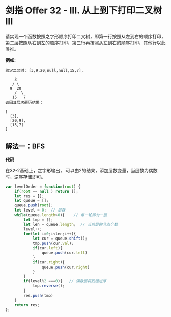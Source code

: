 # 剑指 Offer 32 - III. 从上到下打印二叉树 III

请实现一个函数按照之字形顺序打印二叉树，即第一行按照从左到右的顺序打印，第二层按照从右到左的顺序打印，第三行再按照从左到右的顺序打印，其他行以此类推。

**例如:**

```
给定二叉树: [3,9,20,null,null,15,7],

    3
   / \
  9  20
    /  \
   15   7
返回其层次遍历结果：

[
  [3],
  [20,9],
  [15,7]
]
```

## 解法一：BFS

**代码**

在32-2基础上，之字形输出， 可以由2的结果，添加层数变量，当层数为偶数时，逆序存储即可。

```js
var levelOrder = function(root) {
    if(root == null ) return [];
    let res = [];
    let queue = [];
    queue.push(root);
    let level = 0;  // 层数
    while(queue.length>0){    // 每一轮即为一层
        let tmp = [];
        let len = queue.length;  // 当前层的节点个数
        level++;
        for(let i=0;i<len;i++){
            let cur = queue.shift();
            tmp.push(cur.val);
            if(cur.left){ 
                queue.push(cur.left)
            }
            if(cur.right){
                queue.push(cur.right)
            }
        }
        if(level%2 ===0){   // 偶数层将数组逆序
            tmp.reverse();
        }
        res.push(tmp)
    }
    return res;
};
```
 
 <comment-comment/> 
 